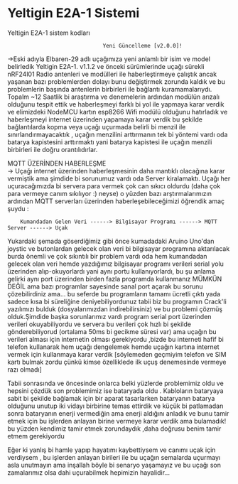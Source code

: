 # Yeltigin E2A-1 Sistemi
Yeltigin E2A-1 sistem kodları

                                  Yeni Güncelleme [v2.0.0]!  
->Eski adıyla Elbaren-29 adlı uçağımıza yeni anlamlı bir isim ve model belirledik  Yeltigin E2A-1.
v1.1.2 ve önceki sürümlerinde uçağı sürekli nRF24l01 Radio antenleri ve modülleri ile haberleştirmeye çalıştık ancak yaşanan bazı problemlerden dolayı bunu değiştirmek zorunda kaldık ve bu problemlerin başında antenlerin birbirleri ile bağlantı kuramamalarıydı. Topalm ~12 Saatlik bi araştırma ve denemelerin ardından modülün arızalı olduğunu tespit ettik ve haberleşmeyi farklı bi yol ile yapmaya karar verdik ve elimizdeki NodeMCU kartın esp8266 Wifi modülü olduğunu hatırladık ve haberleşmeyi internet üzerinden yapamaya karar verdik bu şekilde bağlantılarda kopma veya uçağı uçurmada belirli bi menzil ile sınırlandırmayacaktık , uçağın menzilini arttırmanın tek bi yöntemi vardı oda batarya kapistesini arttırmaktı yani batarya kapistesi ile  uçağın menzili birbirleri ile doğru orantılıdırlar.  

  MQTT ÜZERİNDEN HABERLEŞME  
-> Uçağı internet üzerinden haberleşmesinin daha mantıklı olacağına karar vermiştik ama şimdide bi sorunumuz vardı oda Server kiralamaktı. Uçağı her uçuracağımızda bi servera para vermek çok can sıkıcı oldurdu (daha çok para vermeye canım sıkılıyor :) neyse) o yüzden bazı arştırmalarımızın ardından MQTT serverları üzerinden haberleşebileceğimizi öğrendik amaç şuydu :  


        Kumandadan Gelen Veri ------> Bilgisayar Programı ------> MQTT Server ------> Uçak  
  
  
  Yukardaki şemada göserdiğimiz gibi önce kumadadaki Aruino Uno'dan joystic ve butonlardan gelecek olan veri bi bilgisayar programına aktarılacak burda önemli ve çok sıkıntılı bir problem vardı oda hem kumandadan gelecek olan veri hemde yazdığımız bilgisayar programı verileri serial yolu üzerinden alıp-okuyorlardı yani aynı portu kullanıyorlardı, bu şu anlama gelirki aynı port üzerinden birden fazla programda kullanmanız MÜMKÜN DEĞİL ama bazı programlar sayesinde sanal port açarak bu sorunu çözebilirdiniz ama... bu seferde bu programların tamamı ücretli çıktı yada sadece kısa bi süreliğine deniyebiliyordunuz tabii biz bu programın Crack'li yazılımızı bulduk (dosyalarımızdan indirebilirsiniz) ve bu problemi çözmüş olduk.Şimdide başka sorunlarımız vardı program serial port üzerinden verileri okuyabiliyordu ve servera bu verileri çok hızlı bi şekilde gönderebiliyorud (ortalama 50ms bi gecikme süresi var) ama uçağın bu verileri alması için internetin olması gerekiyordu ,bizde bu interneti hafif bi telefon kullanarak hem uçağı dengelemek hemde uçağın kartına internet vermek için kullanmaya karar verdik [söylemeden geçmiyim telefon ve SIM kartı bulmak zordu çünkü kimse özelliklede ilk uçuş denemesinde vermeye razı olmadı]  

Tabii sonrasında ve öncesinde onlarca belki yüzlerde problemimiz oldu ve hepsini çözdük son problemimiz ise bataryada oldu . Kabloların bataryaya sabit bi şekilde bağlamak için bir aparat tasarlarken bataryanın batarya olduğunu unutup iki vidayı birbirine temas ettirdik ve küçük bi patlamadan sonra bataryanın enerji vermediğin ama enerji aldığını anladık ve bunu tamir etmek için bu işlerden anlayan birine vermeye karar verdik ama bulamadık! bu yüzden kendimiz tamir etmek zorundaydık ,daha doğrusu benim tamir etmem gerekiyordu  

Eğer ki yanlış bi hamle yapıp hayatımı kaybettiysem ve canımı uçak için verdiysem , bu işlerden anlayan birileri ile bu uçağın semalarda uçurmayı asla unutmayın ama inşallah böyle bi senaryo yaşamayız ve bu uçağı son zamalarımız olsa dahi uçurabilmek hepimizin hayalidir...
